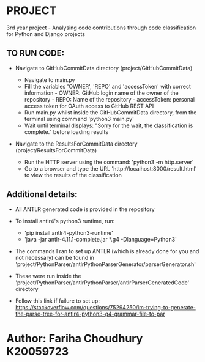 # PROJECT
3rd year project - Analysing code contributions through code classification for Python and Django projects




## TO RUN CODE:

- Navigate to GitHubCommitData directory  (project/GitHubCommitData)
    - Navigate to main.py
    - Fill the variables 'OWNER', 'REPO' and 'accessToken' with correct information
            - OWNER: GitHub login name of the owner of the repository 
            - REPO: Name of the repository 
            - accessToken: personal access token for OAuth access to GitHub REST API
    - Run main.py whilst inside the GitHubCommitData directory, from the terminal using command 'python3 main.py'
    - Wait until terminal displays: "Sorry for the wait, the classification is complete." before loading results

-  Navigate to the ResultsForCommitData directory  (project/ResultsForCommitData)
    - Run the HTTP server using the command:  'python3 -m http.server'
    - Go to a browser and type the URL 'http://localhost:8000/result.html' to view the results of the classification


## Additional details:
- All ANTLR generated code is provided in the repository

- To install antlr4's python3 runtime, run: 
    - 'pip install antlr4-python3-runtime'
    - 'java -jar antlr-4.11.1-complete.jar *.g4 -Dlanguage=Python3'


- The commands I ran to set up ANTLR (which is already done for you and not necessary) can be found in 'project/PythonParser/antlrPythonParserGenerator/parserGenerator.sh'
- These were run inside the 'project/PythonParser/antlrPythonParser/antlrParserGeneratedCode' directory 
- Follow this link if failure to set up: https://stackoverflow.com/questions/75294250/im-trying-to-generate-the-parse-tree-for-antlr4-python3-g4-grammar-file-to-par



# Author: Fariha Choudhury K20059723

